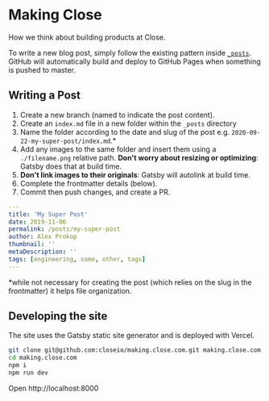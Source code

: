 # Making Close

How we think about building products at Close.

To write a new blog post, simply follow the existing pattern inside [`_posts`](https://github.com/closeio/making.close.com/blob/master/_posts).
GitHub will automatically build and deploy to GitHub Pages when something is pushed to master.

## Writing a Post

1. Create a new branch (named to indicate the post content).
1. Create an `index.md` file in a new folder within the `_posts` directory
1. Name the folder according to the date and slug of the post e.g. `2020-09-22-my-super-post/index.md`.\*
1. Add any images to the same folder and insert them using a `./filename.png` relative path. **Don't worry about resizing or optimizing**: Gatsby does that at build time.
1. **Don't link images to their originals**: Gatsby will autolink at build time.
1. Complete the frontmatter details (below).
1. Commit then push changes, and create a PR.

```yaml
---
title: 'My Super Post'
date: 2019-11-06
permalink: /posts/my-super-post
author: Alex Prokop
thumbnail: ''
metaDescription: ''
tags: [engineering, some, other, tags]
---

```

\*while not necessary for creating the post (which relies on the slug in the frontmatter) it helps file organization.

## Developing the site

The site uses the Gatsby static site generator and is deployed with Vercel.

```bash
git clone git@github.com:closeio/making.close.com.git making.close.com
cd making.close.com
npm i
npm run dev
```

Open http://localhost:8000
